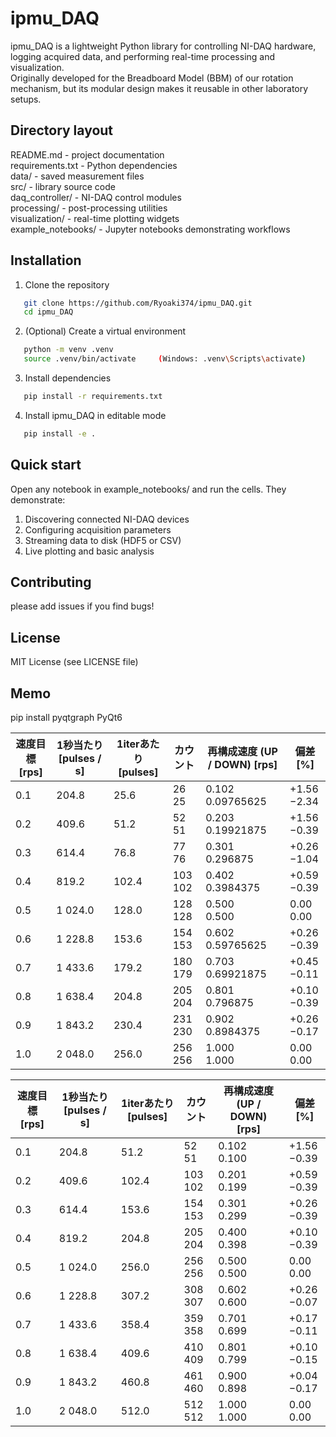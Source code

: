 # ipmu_DAQ

ipmu_DAQ is a lightweight Python library for controlling NI-DAQ hardware, logging acquired data, and performing real-time processing and visualization.  
Originally developed for the Breadboard Model (BBM) of our rotation mechanism, but its modular design makes it reusable in other laboratory setups.

## Directory layout
README.md            - project documentation  
requirements.txt     - Python dependencies  
data/                - saved measurement files  
src/                 - library source code  
    daq_controller/    - NI-DAQ control modules  
    processing/        - post-processing utilities  
    visualization/     - real-time plotting widgets  
example_notebooks/   - Jupyter notebooks demonstrating workflows  

## Installation
1. Clone the repository
```bash
   git clone https://github.com/Ryoaki374/ipmu_DAQ.git  
   cd ipmu_DAQ
```

2. (Optional) Create a virtual environment
```bash
   python -m venv .venv  
   source .venv/bin/activate     (Windows: .venv\Scripts\activate)  
```

3. Install dependencies
```bash  
   pip install -r requirements.txt  
```

4. Install ipmu_DAQ in editable mode
```bash  
   pip install -e .  
```

## Quick start
Open any notebook in example_notebooks/ and run the cells. They demonstrate:  
1. Discovering connected NI-DAQ devices  
2. Configuring acquisition parameters  
3. Streaming data to disk (HDF5 or CSV)  
4. Live plotting and basic analysis   

## Contributing
please add issues if you find bugs!

## License
MIT License (see LICENSE file)

## Memo
pip install pyqtgraph PyQt6


| **速度目標 [rps]** | **1秒当たり [pulses / s]** | **1iterあたり [pulses]** | **カウント** | **再構成速度 (UP / DOWN) \[rps]** | **偏差 \[%]** |
| ----------------- | -------------------------- | --------------------------- | ----------------------- | ------------------------------- | -------------------------- |
| 0.1               | 204.8                      | 25.6                        | 26<br>25                | 0.102<br>0.09765625             | +1.56<br>−2.34             |
| 0.2               | 409.6                      | 51.2                        | 52<br>51                | 0.203<br>0.19921875             | +1.56<br>−0.39             |
| 0.3               | 614.4                      | 76.8                        | 77<br>76                | 0.301<br>0.296875               | +0.26<br>−1.04             |
| 0.4               | 819.2                      | 102.4                       | 103<br>102              | 0.402<br>0.3984375              | +0.59<br>−0.39             |
| 0.5               | 1 024.0                    | 128.0                       | 128<br>128              | 0.500<br>0.500                  | 0.00<br>0.00               |
| 0.6               | 1 228.8                    | 153.6                       | 154<br>153              | 0.602<br>0.59765625             | +0.26<br>−0.39             |
| 0.7               | 1 433.6                    | 179.2                       | 180<br>179              | 0.703<br>0.69921875             | +0.45<br>−0.11             |
| 0.8               | 1 638.4                    | 204.8                       | 205<br>204              | 0.801<br>0.796875               | +0.10<br>−0.39             |
| 0.9               | 1 843.2                    | 230.4                       | 231<br>230              | 0.902<br>0.8984375              | +0.26<br>−0.17             |
| 1.0               | 2 048.0                    | 256.0                       | 256<br>256              | 1.000<br>1.000                  | 0.00<br>0.00               |


| **速度目標 [rps]** | **1秒当たり [pulses / s]** | **1iterあたり [pulses]** | **カウント** | **再構成速度 (UP / DOWN) \[rps]** | **偏差 \[%]** |
| ----------------- | -------------------------- | ------------------------------------ | ----------------------- | ------------------------------- | -------------------------- |
| 0.1               | 204.8                      | 51.2                                 | 52<br>51                | 0.102<br>0.100                  | +1.56<br>−0.39             |
| 0.2               | 409.6                      | 102.4                                | 103<br>102              | 0.201<br>0.199                  | +0.59<br>−0.39             |
| 0.3               | 614.4                      | 153.6                                | 154<br>153              | 0.301<br>0.299                  | +0.26<br>−0.39             |
| 0.4               | 819.2                      | 204.8                                | 205<br>204              | 0.400<br>0.398                  | +0.10<br>−0.39             |
| 0.5               | 1 024.0                    | 256.0                                | 256<br>256              | 0.500<br>0.500                  | 0.00<br>0.00               |
| 0.6               | 1 228.8                    | 307.2                                | 308<br>307              | 0.602<br>0.600                  | +0.26<br>−0.07             |
| 0.7               | 1 433.6                    | 358.4                                | 359<br>358              | 0.701<br>0.699                  | +0.17<br>−0.11             |
| 0.8               | 1 638.4                    | 409.6                                | 410<br>409              | 0.801<br>0.799                  | +0.10<br>−0.15             |
| 0.9               | 1 843.2                    | 460.8                                | 461<br>460              | 0.900<br>0.898                  | +0.04<br>−0.17             |
| 1.0               | 2 048.0                    | 512.0                                | 512<br>512              | 1.000<br>1.000                  | 0.00<br>0.00               |

